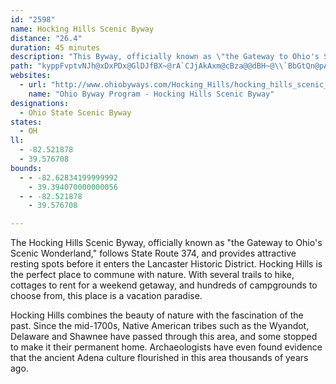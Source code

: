 ```yaml
---
id: "2598"
name: Hocking Hills Scenic Byway
distance: "26.4"
duration: 45 minutes
description: "This Byway, officially known as \"the Gateway to Ohio's Scenic Wonderland,\" follows Highway 374, and provides attractive resting spots before entering the Lancaster Historic District."
path: "kyppFvptvNJh@xDxPDx@GlDJfBX~@rA`CJjAkAxm@cBza@@dBH~@\\`BbGtQn@pAbC`Db@~@lFjTtA~Dr@lAxCdD^x@FlAS~CEfADdAxCvO~@dBfC~C|BxB~B`DvCrKXf@tQxJr@|@dBlE|@|An@`Az@x@fFvBjFhAnAt@n@rAt@rE\\t@bA|@zJhGx@p@n@fBx@zGp@tElA|DZj@`@ZjB\\VLhCrD@RKViCfAOj@Db@lD|D~Al@r@j@x@rAtA`B^p@Fl@Cr@]`Ao@v@Ed@HPz@f@`AJnBY|@HhApAtAdDh@r@vDnDlF~DTf@r@vEhAbDXjAx@~GNZd@DrCsAnN}MjAq@vT{Er@YPs@p@iR^_E^_ClDmIZaBDm@Ik@iAwBg@O}BL_AKy@k@IO?Wn@eClCqGDw@i@yCBeAZa@b@SlCLXEZWxAqHh@kAfCaEJ]r@oGtCaIfAsH^}WXgChByBbAy@xAm@hAYfGXd@QbAeErBmD~AsBjGHd@fE~@zFl@jC`B`DlAzCnB~C\\~@?r@IXsBdDo@`BuAfEa@jB[fEe@pDC`Bb@nHCfD_@dJHlBn@xBfCtGf@dBzAbK~BlK`Jx^|BdHdEtLfA`EdArEf@lDDl@IdBoBtK}@jGEvDX`I?bCOnBWxAXpGb@rBpEvPh@fBZj@x@r@hC|AbCxBl@fApAzEzA`CjAbAzEhCrBvAj@d@b@t@NlBI|ISlDBx@^|AnBvD|@r@~@^xAX`DPx@XxDhCxBhClBnAr@VfJlBt@`@^d@v@pC`BtJl@rEd@zGV~AbE`R~@hCh@jAbSoPxDsCbBy@rB_@bE_@~@SfAk@nAmA~@eBRy@j@oEHeBE}Ai@}GHyAxAsFx@mF~@mCx@qArCoBn@}ARu@?yJnAiINkBHaCCmEUsB_AwCmDwIwB_J{AkW?eBj@qBr@iAbBeBjJuIt@c@|C{@d@a@\\{@JuAOmByDqYCcAN{@J_@r@_A?_@vGLvAG^Sn@cAhBcFZk@h@m@rAk@jFkAdCMjG^|BDvH_AhBB|BTdAGn@_@b@m@bAyCt@kAlAy@dAMlBFtA\\dHnDnA^bA?rCEtAM|F_B\\MrBeBhAa@jCOpC?xBV`FdBpIlAd@XlB~A`A^dG~@nA?tAWdEeCzAuArAsAbOaRz@s@x@Mn@L\\d@n@lCh@^X?TKZ_@v@aBn@qC^{@|@q@bFyArAy@~@mAt@wAjE}I~@eAn@[d@IrCl@lA?|Eu@x@_@jA_BzDmJbHmHh@{@x@aChAeGXaAxAeD^k@bAaAvEaErGeF|@Wp@Ax@J|B~BXNx@PxDGfDo@nAoApBiKdATfFVtC`@nHdBdBl@lAv@rCbC~CpAvAx@d@j@dAxBv@x@hAl@bH~BjFfA~@v@lAlBf@f@p@`@dBn@lDl@bA~@rAlBd@~@b@tAJbDYzCiA`G_C`OUlC?`AZbDx@tDb@zC@rBK`LhBrQ?zAOlEHfBJj@x@jBbB~ClAr@bEr@`@^V^Nj@JlAHzGRxBh@nB~@bBjArArCfC`BdC~@dAjHpGxDrB|AvB~@eAbAkBrGkPlAeEvGsWZqCB_Cc@uEO_DJsA^_Bp@_Bt@gAn@e@vCgAhBsAhCsDh@cBRaBDmGEmAYmBqB{EKw@?gAHk@nAeEt@uDzEyKn@uBNgB_@aG?}@Dm@XgA^w@b@e@|FuCjAy@h@s@VkADsAe@_EC_CNmAd@mAfBeAdBg@|AKr@YrAeAp@gANcAEu@Ke@}AmDOaA?o@TaAVSZK|DAn@WXY`KmObG}KzCgEx@sBbCoKZq@RQbAPj@d@h@dAx@h@~@BRIT[HqA]}DFqAj@sAbCsC\\w@t@oCN_CKmBcCuSIuADqAXaBlEyRtC{JmHsGcEoBmEaFiB}AwCaB}HeGi@g@_CaDy@w@{MsHsBoB{ByCuAYuAD]J_@Xy@fAu@p@yARm@EUKe@q@mBcFe@}@c@[iBY{FQcAYyDmC_AYcDS_Ae@mA}Ao@uA_A{G_AcBWSa@MkEf@u@Ae@Qd@Pt@@jEg@`@LVR~@bB~@zGn@tAlA|A~@d@bDR~@XxDlCbAXzFPhBXb@Zd@|@lBbFd@p@TJl@DxASt@q@x@gA^Y\\KtAEtAXzBxCrBnBzMrHx@v@~B`Dh@f@|HdGvC`BhB|AlE`FbEnBlHrGuCzJmExRY`BEpAHtAbCtSJlBO~Bu@nC]v@cCrCk@rAGpA\\|DIpAUZSH_ACy@i@i@eAk@e@m@QU?SP[p@cCnKy@rB{CfEcG|KaKlOYXo@V}D@[JWRU`A?n@N`A|AlDJd@Dt@ObAq@fAsAdAs@X}AJeBf@gBdAe@lAOlAB~Bd@~DErAWjAi@r@kAx@}FtCc@d@_@v@YfAEl@?|@^`GOfBo@tB{ExKu@tDoAdEIj@?fAJv@pBzEXlBDlAElGS`Bi@bBiCrDiBrAwCfAo@d@u@fAq@~A_@~AKrAN~Cb@tEC~B[pCwGrWmAdEsGjPcAjB_AdA}AwByDsBkHqG_AeAaBeCsCgCkAsA_AcBi@oBSyBI{GKmAOk@W_@a@_@cEs@mAs@cB_Dy@kBKk@IgBNmE?{AiBsQJaLAsBc@{Cy@uD[cD?aATmC~BaOhAaGX{CKcDc@uAe@_AsAmBcA_AmDm@eBo@q@a@g@g@mAmB_Aw@kFgAcH_CiAm@w@y@eAyBe@k@wAy@_DqAsCcCmAw@eBm@oHeBuCa@gFWeAUcCeBaA_Aq@_ASg@OeAEy@HgFJcA|@}D~B_Ib@sAh@y@n@c@~Ci@~@i@|E{Gv@k@t@IlAFhE`Bt@Hh@E|@YdBcA`CcBn@cARgAm@}P_@}EIgBRiGNqA?mA_AgEMsCl@sF?sAGk@Wy@_@y@sBmBc@s@mCeHcEuFiAaAaEe@_@YYk@q@kDmDyZyBiOhCL|BjCx@Dv@_A`AyBx@yCZ_Cb@aBX]d@MrCSbE?n\\l@nFs@`Dm@~C_A`CeAh@_@bCmDlJmHnA{ArCyEv@YnGDtD]nAJt@X~ApBn@ZjBJdCKfADbC~A"
websites:
  - url: "http://www.ohiobyways.com/Hocking_Hills/hocking_hills_scenic_byway.htm"
    name: "Ohio Byway Program - Hocking Hills Scenic Byway"
designations:
  - Ohio State Scenic Byway
states:
  - OH
ll:
  - -82.521878
  - 39.576708
bounds:
  - - -82.62834199999992
    - 39.394070000000056
  - - -82.521878
    - 39.576708

---
```


The Hocking Hills Scenic Byway, officially known as "the Gateway to Ohio's Scenic Wonderland," follows State Route 374, and provides attractive resting spots before it enters the Lancaster Historic District. Hocking Hills is the perfect place to commune with nature. With several trails to hike, cottages to rent for a weekend getaway, and hundreds of campgrounds to choose from, this place is a vacation paradise.

Hocking Hills combines the beauty of nature
with the fascination of the past. Since the mid-1700s, Native American tribes such as the Wyandot, Delaware and Shawnee have passed through this area, and some stopped to make it their permanent home. Archaeologists have even found evidence that the ancient Adena culture flourished in this area thousands of years ago.
